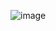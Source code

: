 ![image](https://github.com/Genocider34/WebSys-Prelim_Video/assets/155958123/44d93ce8-1c7c-44af-8f0f-8dcf6a8e0a5f)
